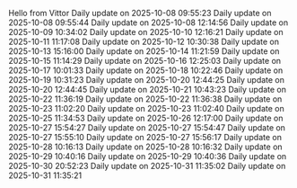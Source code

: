 ﻿Hello from Vittor
Daily update on 2025-10-08 09:55:23
Daily update on 2025-10-08 09:55:44
Daily update on 2025-10-08 12:14:56
Daily update on 2025-10-09 10:34:02
Daily update on 2025-10-10 12:16:21
Daily update on 2025-10-11 11:17:08
Daily update on 2025-10-12 10:30:38
Daily update on 2025-10-13 15:16:00
Daily update on 2025-10-14 11:21:59
Daily update on 2025-10-15 11:14:29
Daily update on 2025-10-16 12:25:03
Daily update on 2025-10-17 10:01:33
Daily update on 2025-10-18 10:22:46
Daily update on 2025-10-19 10:31:23
Daily update on 2025-10-20 12:44:25
Daily update on 2025-10-20 12:44:45
Daily update on 2025-10-21 10:43:23
Daily update on 2025-10-22 11:36:19
Daily update on 2025-10-22 11:36:38
Daily update on 2025-10-23 11:02:20
Daily update on 2025-10-23 11:02:40
Daily update on 2025-10-25 11:34:53
Daily update on 2025-10-26 12:17:00
Daily update on 2025-10-27 15:54:27
Daily update on 2025-10-27 15:54:47
Daily update on 2025-10-27 15:55:10
Daily update on 2025-10-27 15:56:17
Daily update on 2025-10-28 10:16:13
Daily update on 2025-10-28 10:16:32
Daily update on 2025-10-29 10:40:16
Daily update on 2025-10-29 10:40:36
Daily update on 2025-10-30 20:52:23
Daily update on 2025-10-31 11:35:02
Daily update on 2025-10-31 11:35:21
